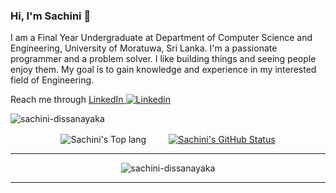 ### Hi, I'm Sachini 👋

I am a Final Year Undergraduate at Department of Computer Science and Engineering, University of Moratuwa, Sri Lanka. I'm a passionate programmer and a problem solver. I like building things and seeing people enjoy them. My goal is to gain knowledge and experience in my interested field of Engineering.  

Reach me through [LinkedIn ![Linkedin](https://i.stack.imgur.com/gVE0j.png)](https://www.linkedin.com/in/sachini-dissanayaka/)

<!--
**Sachini-Dissanayaka/Sachini-Dissanayaka** is a ✨ _special_ ✨ repository because its `README.md` (this file) appears on your GitHub profile.

Here are some ideas to get you started:

- 🔭 I’m currently working on ...
- 🌱 I’m currently learning ...
- 👯 I’m looking to collaborate on ...
- 🤔 I’m looking for help with ...
- 💬 Ask me about ...
- 📫 How to reach me: ...
- 😄 Pronouns: ...
- ⚡ Fun fact: ...
-->

<p align="left" dir="auto"> <a target="_blank" rel="noopener noreferrer"><img src="https://komarev.com/ghpvc/?username=sachini-dissanayaka&amp;label=Profile%20views&amp;color=0e75b6&amp;style=flat" alt="sachini-dissanayaka" style="max-width: 100%;"></a> </p>

<p align="center">
 <img align="center" src="https://github-readme-stats.vercel.app/api/top-langs/?username=Sachini-Dissanayaka&show_icons=true&theme=radical&count_private=true&hide=Jupyter Notebook,Batchfile&langs_count=7" alt="Sachini's Top lang" />
 </a>
&nbsp; &nbsp; &nbsp; &nbsp;
<a href="https://github.com/Sachini-Dissanayaka">
  <img align="center" src="https://github-readme-stats.vercel.app/api?username=Sachini-Dissanayaka&show_icons=true&theme=merko&count_private=true" alt="Sachini's GitHub Status" />
</a>
</p>

<hr>

<p align="center">
 <img src="https://github-profile-trophy.vercel.app/?username=sachini-dissanayaka" alt="sachini-dissanayaka" style="max-width: 100%;">
</p>

<hr>
